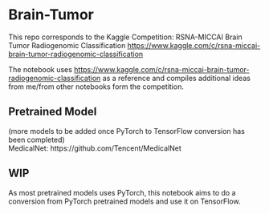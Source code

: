 # Brain-Tumor

This repo corresponds to the Kaggle Competition: RSNA-MICCAI Brain Tumor Radiogenomic Classification
https://www.kaggle.com/c/rsna-miccai-brain-tumor-radiogenomic-classification

The notebook uses https://www.kaggle.com/c/rsna-miccai-brain-tumor-radiogenomic-classification as a reference and compiles additional ideas from me/from other notebooks form the competition.

<h2>Pretrained Model</h2>
(more models to be added once PyTorch to TensorFlow conversion has been completed)
<br>MedicalNet: https://github.com/Tencent/MedicalNet


<h2>WIP</h2>
As most pretrained models uses PyTorch, this notebook aims to do a conversion from PyTorch pretrained models and use it on TensorFlow.
